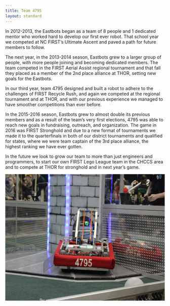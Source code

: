 ```yaml
---
title: Team 4795
layout: standard
---
```


In 2012-2013, the Eastbots began as a team of 8 people and 1 dedicated mentor who worked hard to develop our first ever robot. That school year we competed at NC FIRST’s Ultimate Ascent and paved a path for future members to follow.

The next year, in the 2013-2014 season, Eastbots grew to a larger group of people, with more people joining and becoming dedicated members. The team competed in the FIRST Aerial Assist regional tournament and that fall they placed as a member of the 2nd place alliance at THOR, setting new goals for the Eastbots.

In our third year, team 4795 designed and built a robot to adhere to the challenges of FIRST Recycle Rush, and again we competed at the regional tournament and at THOR, and with our previous experience we managed to have smoother competitions than ever before.

In the 2015-2016 season, Eastbots grew to almost double its previous members and as a result of the team’s very first elections, 4795 was able to reach new goals in fundraising, outreach, and organization. The game in 2016 was FIRST Stronghold and due to a new format of tournaments we made it to the quarterfinals in both of our district tournaments and qualified for states, where we were team captain of the 3rd place alliance, the highest ranking we have ever gotten. 

In the future we look to grow our team to more than just engineers and programmers, to start our own FIRST Lego League team in the CHCCS area and to compete at THOR for stronghold and in next year’s game.

<img src="/assets/about/4thYearBot.jpg" height="400" width="640">
